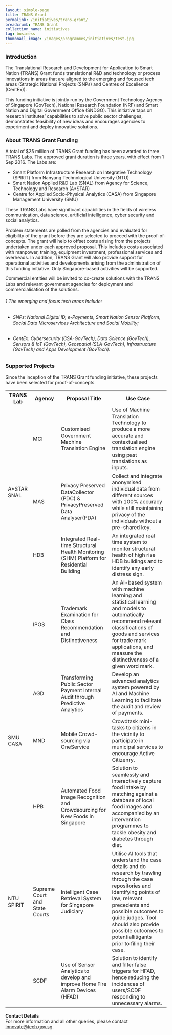 ```yaml
---
layout: simple-page
title: TRANS Grant
permalink: /initiatives/trans-grant/
breadcrumb: TRANS Grant
collection_name: initiatives
tag: business
thumbnail_image: /images/programmes/initiatives/test.jpg
---
```


### **Introduction**
The Translational Research and Development for Application to Smart Nation (TRANS) Grant funds translational R&D and technology or process innovations in areas that are aligned to the emerging and focused tech areas (Strategic National Projects (SNPs) and Centres of Excellence (CentEx)). 

This funding initiative is jointly run by the Government Technology Agency of Singapore (GovTech), National Research Foundation (NRF) and Smart Nation and Digital Government Office (SNDGO). This initiative taps on research institutes’ capabilities to solve public sector challenges, demonstrates feasibility of new ideas and encourages agencies to experiment and deploy innovative solutions.  

### **About TRANS Grant Funding**
A total of $25 million of TRANS Grant funding has been awarded to three TRANS Labs. The approved grant duration is three years, with effect from 1 Sep 2016. The Labs are:

* Smart Platform Infrastructure Research on Integrative Technology (SPIRIT) from Nanyang Technological University (NTU)
* Smart Nation Applied R&D Lab (SNAL) from Agency for Science, Technology and Research (A*STAR) 
* Centre for Applied Socio-Physical Analytics (CASA) from Singapore Management University (SMU) 

These TRANS Labs have significant capabilities in the fields of wireless communication, data science, artificial intelligence, cyber security and social analytics. 

Problem statements are polled from the agencies and evaluated for eligibility of the grant before they are selected to proceed with the proof-of-concepts. The grant will help to offset costs arising from the projects undertaken under each approved proposal. This includes costs associated with manpower, training, equipment investment, professional services and overheads. In addition, TRANS Grant will also provide support for operational activities and developments arising from the administration of this funding initiative. Only Singapore-based activities will be supported.  

Commercial entities will be invited to co-create solutions with the TRANS Labs and relevant government agencies for deployment and commercialisation of the solutions.  

###### 1 The emerging and focus tech areas include:
* ###### SNPs: National Digital ID, e-Payments, Smart Nation Sensor Platform, Social Data Microservices Architecture and Social Mobility;
* ###### CentEx: Cybersecurity (CSA-GovTech), Data Science (GovTech), Sensors & IoT (GovTech), Geospatial (SLA-GovTech), Infrastructure (GovTech) and Apps Development (GovTech).

 
### **Supported Projects**
Since the inception of the TRANS Grant funding initiative, these projects have been selected for proof-of-concepts.

<table class="table-h">
  <tr>
    <th>TRANS Lab</th>
    <th>Agency</th>
    <th>Proposal Title</th>
    <th>Use Case</th>
  </tr>
  <tr>
    <td rowspan="3">A*STAR SNAL</td>
    <td>MCI</td>
    <td>Customised Government Machine Translation Engine</td>
    <td>Use of Machine Translation Technology to produce a more accurate and contextualised translation engine using past translations as inputs.</td>
  </tr>
  <tr>
    <td>MAS</td>
    <td>Privacy Preserved DataCollector (PDC) &amp; PrivacyPreserved Data Analyser(PDA)</td>
    <td>Collect and integrate anonymised individual data from different sources with 100% accuracy while still maintaining privacy of the individuals without a pre-shared key.</td>
  </tr>
  <tr>
    <td>HDB</td>
    <td>Integrated Real-time Structural Health Monitoring (SHM) Platform for Residential Building</td>
    <td>An integrated real time system to monitor structural health of high rise HDB buildings and to identify any early distress sign.</td>
  </tr>
  <tr>
    <td></td>
    <td>IPOS</td>
    <td>Trademark Examination for Class Recommendation and Distinctiveness</td>
    <td>An AI-based system with machine learning and statistical learning and models to automatically recommend relevant classifications of goods and services for trade mark applications, and measure the distinctiveness of a given word mark.</td>
  </tr>
  <tr>
    <td></td>
    <td>AGD</td>
    <td>Transforming Public Sector Payment Internal Audit through Predictive Analytics</td>
    <td>Develop an advanced analytics system powered by AI and Machine Learning to facilitate the audit and review of payments.</td>
  </tr>
  <tr>
    <td>SMU CASA</td>
    <td>MND</td>
    <td>Mobile Crowd-sourcing via OneService</td>
    <td>Crowdtask mini-tasks to citizens in the vicinity to participate in municipal services to encourage Active Citizenry.</td>
  </tr>
  <tr>
    <td></td>
    <td>HPB</td>
    <td>Automated Food Image Recognition and Crowdsourcing for New Foods in Singapore</td>
    <td>Solution to seamlessly and interactively capture food intake by matching against a database of local food images and accompanied by an intervention programmes to tackle obesity and diabetes through diet.</td>
  </tr>
  <tr>
    <td>NTU SPIRIT</td>
    <td>Supreme Court and State Courts</td>
    <td>Intelligent Case Retrieval System for Singapore Judiciary</td>
    <td>Utilise AI tools that understand the case details and do research by trawling through the case repositories and identifying points of law, relevant precedents and possible outcomes to guide judges. Tool should also provide possible outcomes to potentiallitigants prior to filing their case.</td>
  </tr>
  <tr>
    <td></td>
    <td>SCDF</td>
    <td>Use of Sensor Analytics to develop and improve Home Fire Alarm Devices (HFAD)</td>
    <td>Solution to identify and filter false triggers for HFAD, hence reducing the incidences of users/SCDF responding to unnecessary alarms.</td>
  </tr>
</table>

**Contact Details**<br>
For more information and all other queries, please contact [innovate@tech.gov.sg](mailto:innovate@tech.gov.sg).
